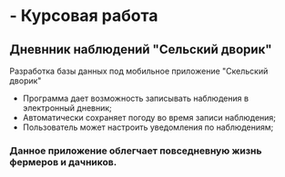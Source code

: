 # - Курсовая работа
## Дневнник наблюдений "Сельский дворик"

Разработка базы данных под мобильное приложение "Скельский дворик"

 - Программа дает возможность записывать наблюдения в электронный дневник;
 - Автоматически сохраняет погоду во время записи наблюдения;
 - Пользователь может настроить уведомления по наблюдениям;
 ### Данное приложение облегчает повседневную жизнь фермеров и дачников.
